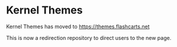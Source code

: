 # Kernel Themes

Kernel Themes has moved to https://themes.flashcarts.net

This is now a redirection repository to direct users to the new page.
